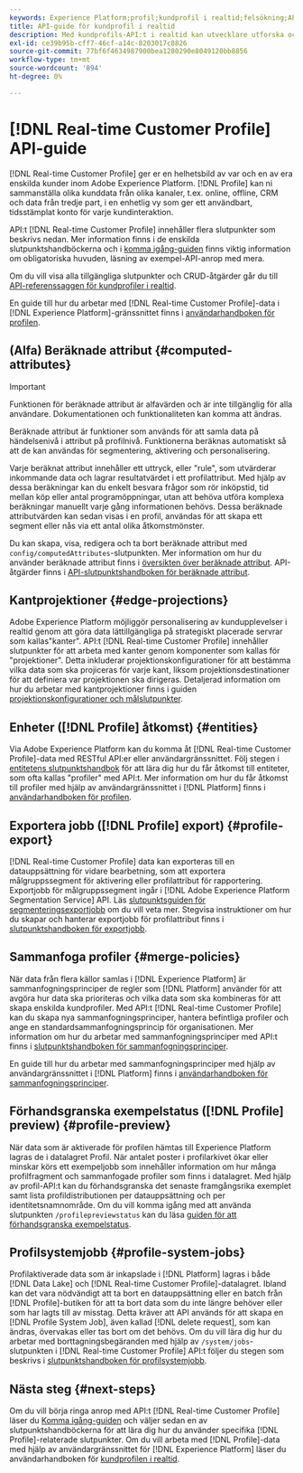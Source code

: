 ```yaml
---
keywords: Experience Platform;profil;kundprofil i realtid;felsökning;API;enhetlig profil;Enhetlig profil;Enhetlig;Profil;rtcp;aktivera profil;Aktivera profil
title: API-guide för kundprofil i realtid
description: Med kundprofils-API:t i realtid kan utvecklare utforska och arbeta med profildata, inklusive visa profiler, skapa och uppdatera sammanfogningsprinciper, exportera eller sampla profildata och ta bort profildata som inte längre behövs eller som har lagts till av misstag. Följ den här vägledningen när du vill lära dig hur du utför nyckelåtgärder med API:t.
exl-id: ce39b95b-cff7-46cf-a14c-8203017c8826
source-git-commit: 77bf6f4634987900bea1280290e8049120bb8856
workflow-type: tm+mt
source-wordcount: '894'
ht-degree: 0%

---
```


# [!DNL Real-time Customer Profile] API-guide

[!DNL Real-time Customer Profile] ger er en helhetsbild av var och en av era enskilda kunder inom Adobe Experience Platform. [!DNL Profile] kan ni sammanställa olika kunddata från olika kanaler, t.ex. online, offline, CRM och data från tredje part, i en enhetlig vy som ger ett användbart, tidsstämplat konto för varje kundinteraktion.

API:t [!DNL Real-time Customer Profile] innehåller flera slutpunkter som beskrivs nedan. Mer information finns i de enskilda slutpunktshandböckerna och i [komma igång-guiden](getting-started.md) finns viktig information om obligatoriska huvuden, läsning av exempel-API-anrop med mera.

Om du vill visa alla tillgängliga slutpunkter och CRUD-åtgärder går du till [API-referenssaggen för kundprofiler i realtid](https://www.adobe.io/apis/experienceplatform/home/api-reference.html#!acpdr/swagger-specs/real-time-customer-profile.yaml).

En guide till hur du arbetar med [!DNL Real-time Customer Profile]-data i [!DNL Experience Platform]-gränssnittet finns i [användarhandboken för profilen](../ui/user-guide.md).

## (Alfa) Beräknade attribut {#computed-attributes}

>[!IMPORTANT]
>
>Funktionen för beräknade attribut är alfavärden och är inte tillgänglig för alla användare. Dokumentationen och funktionaliteten kan komma att ändras.

Beräknade attribut är funktioner som används för att samla data på händelsenivå i attribut på profilnivå. Funktionerna beräknas automatiskt så att de kan användas för segmentering, aktivering och personalisering.

Varje beräknat attribut innehåller ett uttryck, eller &quot;rule&quot;, som utvärderar inkommande data och lagrar resultatvärdet i ett profilattribut. Med hjälp av dessa beräkningar kan du enkelt besvara frågor som rör inköpstid, tid mellan köp eller antal programöppningar, utan att behöva utföra komplexa beräkningar manuellt varje gång informationen behövs. Dessa beräknade attributvärden kan sedan visas i en profil, användas för att skapa ett segment eller nås via ett antal olika åtkomstmönster.

Du kan skapa, visa, redigera och ta bort beräknade attribut med `config/computedAttributes`-slutpunkten. Mer information om hur du använder beräknade attribut finns i [översikten över beräknade attribut](../computed-attributes/overview.md). API-åtgärder finns i [API-slutpunktshandboken för beräknade attribut](../computed-attributes/ca-api.md).

## Kantprojektioner {#edge-projections}

Adobe Experience Platform möjliggör personalisering av kundupplevelser i realtid genom att göra data lättillgängliga på strategiskt placerade servrar som kallas&quot;kanter&quot;. API:t [!DNL Real-time Customer Profile] innehåller slutpunkter för att arbeta med kanter genom komponenter som kallas för &quot;projektioner&quot;. Detta inkluderar projektionskonfigurationer för att bestämma vilka data som ska projiceras för varje kant, liksom projektionsdestinationer för att definiera var projektionen ska dirigeras. Detaljerad information om hur du arbetar med kantprojektioner finns i guiden [projektionskonfigurationer och målslutpunkter](edge-projections.md).

## Enheter ([!DNL Profile] åtkomst) {#entities}

Via Adobe Experience Platform kan du komma åt [!DNL Real-time Customer Profile]-data med RESTful API:er eller användargränssnittet. Följ stegen i [entitetens slutpunktshandbok](entities.md) för att lära dig hur du får åtkomst till entiteter, som ofta kallas &quot;profiler&quot; med API:t. Mer information om hur du får åtkomst till profiler med hjälp av användargränssnittet i [!DNL Platform] finns i [användarhandboken för profilen](../ui/user-guide.md).

## Exportera jobb ([!DNL Profile] export) {#profile-export}

[!DNL Real-time Customer Profile] data kan exporteras till en datauppsättning för vidare bearbetning, som att exportera målgruppssegment för aktivering eller profilattribut för rapportering. Exportjobb för målgruppssegment ingår i [!DNL Adobe Experience Platform Segmentation Service] API. Läs [slutpunktsguiden för segmenteringsexportjobb](../../profile/api/export-jobs.md) om du vill veta mer. Stegvisa instruktioner om hur du skapar och hanterar exportjobb för profilattribut finns i [slutpunktshandboken för exportjobb](export-jobs.md).

## Sammanfoga profiler {#merge-policies}

När data från flera källor samlas i [!DNL Experience Platform] är sammanfogningsprinciper de regler som [!DNL Platform] använder för att avgöra hur data ska prioriteras och vilka data som ska kombineras för att skapa enskilda kundprofiler. Med API:t [!DNL Real-time Customer Profile] kan du skapa nya sammanfogningsprinciper, hantera befintliga profiler och ange en standardsammanfogningsprincip för organisationen. Mer information om hur du arbetar med sammanfogningsprinciper med API:t finns i [slutpunktshandboken för sammanfogningsprinciper](merge-policies.md).

En guide till hur du arbetar med sammanfogningsprinciper med hjälp av användargränssnittet i [!DNL Platform] finns i [användarhandboken för sammanfogningsprinciper](../ui/merge-policies.md).

## Förhandsgranska exempelstatus ([!DNL Profile] preview) {#profile-preview}

När data som är aktiverade för profilen hämtas till Experience Platform lagras de i datalagret Profil. När antalet poster i profilarkivet ökar eller minskar körs ett exempeljobb som innehåller information om hur många profilfragment och sammanfogade profiler som finns i datalagret. Med hjälp av profil-API:t kan du förhandsgranska det senaste framgångsrika exemplet samt lista profildistributionen per datauppsättning och per identitetsnamnområde. Om du vill komma igång med att använda slutpunkten `/profilepreviewstatus` kan du läsa [guiden för att förhandsgranska exempelstatus](preview-sample-status.md).

## Profilsystemjobb {#profile-system-jobs}

Profilaktiverade data som är inkapslade i [!DNL Platform] lagras i både [!DNL Data Lake] och [!DNL Real-time Customer Profile]-datalagret. Ibland kan det vara nödvändigt att ta bort en datauppsättning eller en batch från [!DNL Profile]-butiken för att ta bort data som du inte längre behöver eller som har lagts till av misstag. Detta kräver att API används för att skapa en [!DNL Profile System Job], även kallad [!DNL delete request], som kan ändras, övervakas eller tas bort om det behövs. Om du vill lära dig hur du arbetar med borttagningsbegäranden med hjälp av `/system/jobs`-slutpunkten i [!DNL Real-time Customer Profile] API:t följer du stegen som beskrivs i [slutpunktshandboken för profilsystemjobb](profile-system-jobs.md).

## Nästa steg {#next-steps}

Om du vill börja ringa anrop med API:t [!DNL Real-time Customer Profile] läser du [Komma igång-guiden](getting-started.md) och väljer sedan en av slutpunktshandböckerna för att lära dig hur du använder specifika [!DNL Profile]-relaterade slutpunkter. Om du vill arbeta med [!DNL Profile]-data med hjälp av användargränssnittet för [!DNL Experience Platform] läser du användarhandboken för [kundprofilen i realtid](../ui/user-guide.md).

